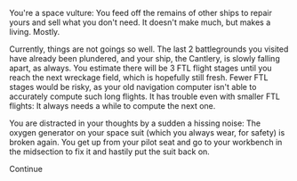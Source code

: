 You're a space vulture: You feed off the remains of other ships to repair yours and sell what you don't need.
It doesn't make much, but makes a living. Mostly.

Currently, things are not goings so well. The last 2 battlegrounds you visited have already been plundered, and your ship, the Cantlery, is slowly falling apart, as always.
You estimate there will be 3 FTL flight stages until you reach the next wreckage field, which is hopefully still fresh.
Fewer FTL stages would be risky, as your old navigation computer isn't able to accurately compute such long flights.
It has trouble even with smaller FTL flights: It always needs a while to compute the next one.

You are distracted in your thoughts by a sudden a hissing noise: The oxygen generator on your space suit (which you always wear, for safety) is broken again.
You get up from your pilot seat and go to your workbench in the midsection to fix it and hastily put the suit back on.


<iff-link passage="midsection">Continue</iff-link>